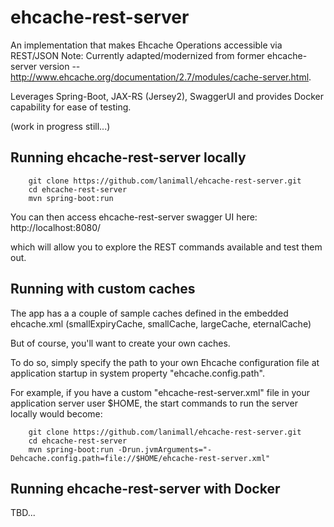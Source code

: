 # ehcache-rest-server

An implementation that makes Ehcache Operations accessible via REST/JSON
Note: Currently adapted/modernized from former ehcache-server version -- http://www.ehcache.org/documentation/2.7/modules/cache-server.html.

Leverages Spring-Boot, JAX-RS (Jersey2), SwaggerUI and provides Docker capability for ease of testing.

(work in progress still...)

## Running ehcache-rest-server locally
```
	git clone https://github.com/lanimall/ehcache-rest-server.git
	cd ehcache-rest-server
	mvn spring-boot:run
```

You can then access ehcache-rest-server swagger UI here: 
http://localhost:8080/

which will allow you to explore the REST commands available and test them out.

## Running with custom caches

The app has a a couple of sample caches defined in the embedded ehcache.xml (smallExpiryCache, smallCache, largeCache, eternalCache)

But of course, you'll want to create your own caches.

To do so, simply specify the path to your own Ehcache configuration file at application startup in system property "ehcache.config.path".

For example, if you have a custom "ehcache-rest-server.xml" file in your application server user $HOME, the start commands to run the server locally would become:

```
	git clone https://github.com/lanimall/ehcache-rest-server.git
	cd ehcache-rest-server
	mvn spring-boot:run -Drun.jvmArguments="-Dehcache.config.path=file://$HOME/ehcache-rest-server.xml"
```

## Running ehcache-rest-server with Docker

TBD...